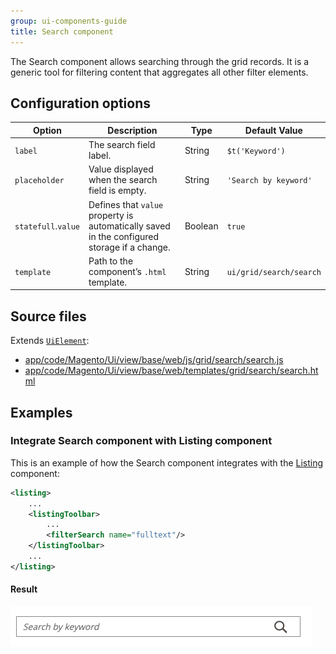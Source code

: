 ```yaml
---
group: ui-components-guide
title: Search component
---
```


The Search component allows searching through the grid records. It is a generic tool for filtering content that aggregates all other filter elements.

## Configuration options

| Option | Description | Type | Default Value |
| --- | --- | --- | --- |
| `label` | The search field label. | String | `$t('Keyword')` |
| `placeholder` | Value displayed when the search field is empty. | String | `'Search by keyword'` |
| `statefull`.`value` | Defines that `value` property is automatically saved in the configured storage if a change. | Boolean | `true` |
| `template` | Path to the component’s `.html` template. | String | `ui/grid/search/search` |

## Source files

Extends [`UiElement`](concepts/element.md):

-  [app/code/Magento/Ui/view/base/web/js/grid/search/search.js](https://github.com/magento/magento2/blob/2.4/app/code/Magento/Ui/view/base/web/js/grid/search/search.js)
-  [app/code/Magento/Ui/view/base/web/templates/grid/search/search.html](https://github.com/magento/magento2/blob/2.4/app/code/Magento/Ui/view/base/web/templates/grid/search/search.html)

## Examples

### Integrate Search component with Listing component

This is an example of how the Search component integrates with the [Listing](listing-grid.html) component:

```xml
<listing>
    ...
    <listingToolbar>
        ...
        <filterSearch name="fulltext"/>
    </listingToolbar>
    ...
</listing>
```

#### Result

![Search Component Example](../_images/ui-components/ui-search-result.png)
